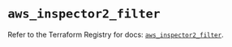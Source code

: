 # `aws_inspector2_filter`

Refer to the Terraform Registry for docs: [`aws_inspector2_filter`](https://registry.terraform.io/providers/hashicorp/aws/6.0.0/docs/resources/inspector2_filter).
